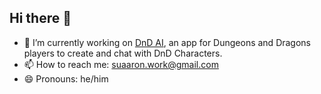 ## Hi there 👋

- 🔭 I’m currently working on [DnD AI](https://github.com/fantamanatee/dnd_ai), an app for Dungeons and Dragons players to create and chat with DnD Characters.
- 📫 How to reach me: suaaron.work@gmail.com
- 😄 Pronouns: he/him
